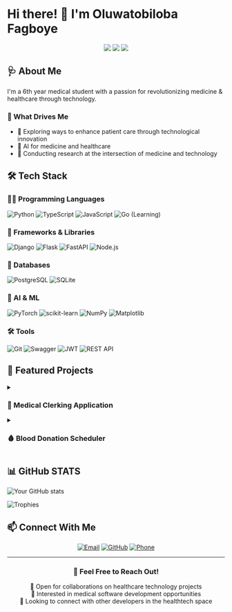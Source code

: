 <!--
**Fagboye/Fagboye** is a ✨ _special_ ✨ repository because its `README.md` (this file) appears on your GitHub profile.

Here are some ideas to get you started:

- 🔭 I’m currently working on ...
- 🌱 I’m currently learning ...
- 👯 I’m looking to collaborate on ...
- 🤔 I’m looking for help with ...
- 💬 Ask me about ...
- 📫 How to reach me: ...
- 😄 Pronouns: ...
- ⚡ Fun fact: ...
-->
# Hi there! 👋 I'm Oluwatobiloba Fagboye

<div align="center">
  <img src="https://img.shields.io/badge/Medical_Student-red?style=for-the-badge"/>
  <img src="https://img.shields.io/badge/Backend_Engineer-Python-blue?style=for-the-badge&logo=python&logoColor=white"/>
  <img src="https://img.shields.io/badge/AI_Enthusiast-Medicine-green?style=for-the-badge&logo=tensorflow&logoColor=white"/>
</div>

## 🩺 About Me

I'm a 6th year medical student with a passion for revolutionizing medicine & healthcare through technology.

### 🌟 What Drives Me

- 🏥 Exploring ways to enhance patient care through technological innovation
- 🤖 AI for medicine and healthcare
- 🔬 Conducting research at the intersection of medicine and technology


## 🛠️ Tech Stack

### 👨‍💻 Programming Languages
![Python](https://img.shields.io/badge/Python-3776AB?style=for-the-badge&logo=python&logoColor=white)
![TypeScript](https://img.shields.io/badge/TypeScript-007ACC?style=for-the-badge&logo=typescript&logoColor=white)
![JavaScript](https://img.shields.io/badge/JavaScript-F7DF1E?style=for-the-badge&logo=javascript&logoColor=black)
![Go](https://img.shields.io/badge/Go-00ADD8?style=for-the-badge&logo=go&logoColor=white) (Learning)

### 🚀 Frameworks & Libraries
![Django](https://img.shields.io/badge/Django-092E20?style=for-the-badge&logo=django&logoColor=white)
![Flask](https://img.shields.io/badge/Flask-000000?style=for-the-badge&logo=flask&logoColor=white)
![FastAPI](https://img.shields.io/badge/FastAPI-009688?style=for-the-badge&logo=fastapi&logoColor=white)
![Node.js](https://img.shields.io/badge/Node.js-339933?style=for-the-badge&logo=nodedotjs&logoColor=white)

### 💾 Databases
![PostgreSQL](https://img.shields.io/badge/PostgreSQL-316192?style=for-the-badge&logo=postgresql&logoColor=white)
![SQLite](https://img.shields.io/badge/SQLite-07405E?style=for-the-badge&logo=sqlite&logoColor=white)

### 🤖 AI & ML
![PyTorch](https://img.shields.io/badge/PyTorch-EE4C2C?style=for-the-badge&logo=pytorch&logoColor=white)
![scikit-learn](https://img.shields.io/badge/scikit--learn-F7931E?style=for-the-badge&logo=scikit-learn&logoColor=white)
![NumPy](https://img.shields.io/badge/Numpy-777BB4?style=for-the-badge&logo=numpy&logoColor=white)
![Matplotlib](https://img.shields.io/badge/Matplotlib-239120?style=for-the-badge&logo=plotly&logoColor=white)

### 🛠️ Tools
![Git](https://img.shields.io/badge/Git-F05032?style=for-the-badge&logo=git&logoColor=white)
![Swagger](https://img.shields.io/badge/Swagger-85EA2D?style=for-the-badge&logo=swagger&logoColor=black)
![JWT](https://img.shields.io/badge/JWT-000000?style=for-the-badge&logo=JSON%20web%20tokens&logoColor=white)
![REST API](https://img.shields.io/badge/REST_API-02569B?style=for-the-badge&logo=rest&logoColor=white)


## 🏥 Featured Projects
<details>
<summary><h3>🏥 Medical Clerking Application</h3></summary>

<p align="left">
    <img src="https://img.shields.io/badge/Django-092E20?style=for-the-badge&logo=django&logoColor=white" alt="Django"/>
    <img src="https://img.shields.io/badge/PostgreSQL-316192?style=for-the-badge&logo=postgresql&logoColor=white" alt="PostgreSQL"/>
    <img src="https://img.shields.io/badge/Swagger-85EA2D?style=for-the-badge&logo=swagger&logoColor=black" alt="Swagger"/>
    <img src="https://img.shields.io/badge/JWT-000000?style=for-the-badge&logo=JSON%20web%20tokens&logoColor=white" alt="JWT"/>
</p>

A digital platform enabling medical students to document and manage patient clerkings efficiently.

**Key Features:**
- 🔐 Secure JWT authentication system
- 📊 PostgreSQL database for robust data management
- 🔄 RESTful APIs with Swagger documentation
- 📱 Mobile integration support
- 🏫 School-based sharing functionality
- 🎙️ Speech-to-text capability for clinical documentation

**Tech Stack:** Django Rest Framework, PostgreSQL, JWT Authentication, Swagger
</details>

<details>
<summary><h3>🩸 Blood Donation Scheduler</h3></summary>

<p align="left">
    <img src="https://img.shields.io/badge/Flask-000000?style=for-the-badge&logo=flask&logoColor=white" alt="Flask"/>
    <img src="https://img.shields.io/badge/SQLite-07405E?style=for-the-badge&logo=sqlite&logoColor=white" alt="SQLite"/>
    <img src="https://img.shields.io/badge/JWT-000000?style=for-the-badge&logo=JSON%20web%20tokens&logoColor=white" alt="JWT"/>
</p>

A Flask-based web application for managing blood donation records and scheduling at Bowen University.

**Key Features:**
- 👤 User authentication system
- 📅 Automated appointment scheduling
- 📱 APIs for donation history management
- 👥 User profile management
- 📊 Donation tracking system

**Tech Stack:** Flask, SQLite, JWT Authentication
</details>

## 📊 GitHub STATS

<!-- GitHub Stats Cards -->
![Your GitHub stats](https://github-readme-stats.vercel.app/api?username=Fagboye&show_icons=true&theme=radical)

<!-- Trophies -->
![Trophies](https://github-profile-trophy.vercel.app/?username=Fagboye&theme=radical&no-frame=false&no-bg=true&margin-w=4)


## 📫 Connect With Me

<div align="center">
  
[![Email](https://img.shields.io/badge/Email-fagboyetobiloba@gmail.com-EA4335?style=for-the-badge&logo=gmail&logoColor=white)](mailto:fagboyetobiloba@gmail.com)
[![GitHub](https://img.shields.io/badge/GitHub-Fagboye-181717?style=for-the-badge&logo=github&logoColor=white)](https://github.com/Fagboye)
[![Phone](https://img.shields.io/badge/Phone-+234_915_788_4251-00897B?style=for-the-badge&logo=whatsapp&logoColor=white)](https://wa.me/+2349157884251)

</div>

---

<div align="center">
  
### 💬 Feel Free to Reach Out!
  
🌟 Open for collaborations on healthcare technology projects  
🏥 Interested in medical software development opportunities  
🤝 Looking to connect with other developers in the healthtech space

</div>
